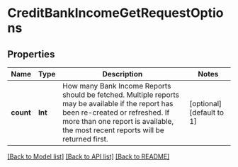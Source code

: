 # CreditBankIncomeGetRequestOptions

## Properties
Name | Type | Description | Notes
------------ | ------------- | ------------- | -------------
**count** | **Int** | How many Bank Income Reports should be fetched. Multiple reports may be available if the report has been re-created or refreshed. If more than one report is available, the most recent reports will be returned first. | [optional] [default to 1]

[[Back to Model list]](../README.md#documentation-for-models) [[Back to API list]](../README.md#documentation-for-api-endpoints) [[Back to README]](../README.md)


